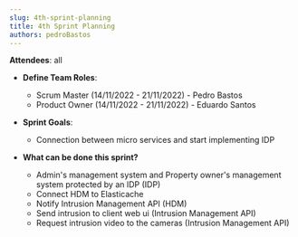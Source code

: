 ```yaml
---
slug: 4th-sprint-planning
title: 4th Sprint Planning
authors: pedroBastos
---
```


**Attendees**: all 

* **Define Team Roles**:
  * Scrum Master (14/11/2022 - 21/11/2022) - Pedro Bastos
  * Product Owner (14/11/2022 - 21/11/2022) - Eduardo Santos

* **Sprint Goals**:
  * Connection between micro services and start implementing IDP

* **What can be done this sprint?**
    * Admin's management system and Property owner's management system protected by an IDP (IDP)
    * Connect HDM to Elasticache
    * Notify Intrusion Management API (HDM)
    * Send intrusion to client web ui (Intrusion Management API)
    * Request intrusion video to the cameras (Intrusion Management API)
